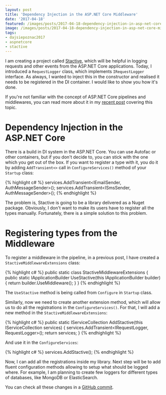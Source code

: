 ```yaml
---
layout: post
title: 'Dependency Injection in the ASP.NET Core Middleware'
date: '2017-04-18'
featured: /images/posts/2017-04-18-dependency-injection-in-asp-net-core-middlewares/featured.jpg
image: /images/posts/2017-04-18-dependency-injection-in-asp-net-core-middlewares/social.jpg
tags: 
- dajsiepoznac2017
- aspnetcore
- stactive
---
```

I am creating a project called [Stactive](/tags/#stactive), which will be helpful in logging requests and other events from the ASP.NET Core applications. Today, I introduced a `RequestLogger` class, which implements `IRequestLogger` interface. As always, I wanted to inject this in the constructor and realised it needs to be registered in the DI container. I would like to show you how it's done. 

If you're not familiar with the concept of ASP.NET Core pipelines and middlewares, you can read more about it in my [recent post](/2017/03/20/asp-net-core-pipelines/) covering this topic. 

# Dependency Injection in the ASP.NET Core 
There is a build in DI system in the ASP.NET Core. You can use Autofac or other containers, but if you don't decide to, you can stick with the one which you get out of the box. If you want to register a type with it, you do it by adding `AddTransient<>` call in `ConfigureServices()` method of your `Startup` class: 

{% highlight c# %}
services.AddTransient<IEmailSender, AuthMessageSender>();
services.AddTransient<ISmsSender, AuthMessageSender>();
{% endhighlight %}

The problem is, Stactive is going to be a library delivered as a Nuget package. Obviously, I don't want to make its users have to register all the types manually. Fortunately, there is a simple solution to this problem. 

# Registering types from the Middleware 
To register a middleware in the pipeline, in a previous post, I have created a  `StactiveMiddlewareExtensions` class: 

{% highlight c# %}
public static class StactiveMiddlewareExtensions
{
  public static IApplicationBuilder UseStactive(this IApplicationBuilder builder)
  {
    return builder.UseMiddleware<StactiveMiddleware>();
  }
}
{% endhighlight %}

The `UseStactive` method is being called from `Configure` in `Startup` class. 

Similarly, now we need to create another extension method, which will allow us to do all the registrations in the `ConfigureServices()`. For that, I will add a new method in the `StactiveMiddlewareExtensions`:

{% highlight c# %}
public static IServiceCollection AddStactive(this IServiceCollection services)
{
  services.AddTransient<IRequestLogger, RequestLogger>();
  return services;
}
{% endhighlight %}

And use it in the `ConfigureServices`: 

{% highlight c# %}
services.AddStactive();
{% endhighlight %}

Now, I can add all the registrations inside my library. Next step will be to add fluent configuration methods allowing to setup what should be logged where. For example, I am planning to create few loggers for different types of databases, like MongoDB or ElasticSearch. 

You can check all these changes in a [GitHub commit](https://github.com/mdymel/stactive/commit/cbeca1b604710103ecf799c5a4c63147462fb3db). 